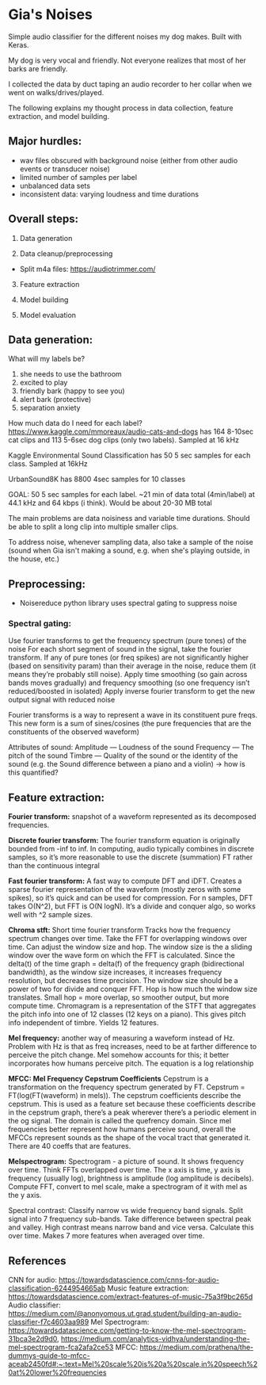 # Gia's Noises
Simple audio classifier for the different noises my dog makes. Built with Keras. 

My dog is very vocal and friendly. Not everyone realizes that most of her barks are friendly. 

I collected the data by duct taping an audio recorder to her collar when we went on walks/drives/played. 

The following explains my thought process in data collection, feature extraction, and model building. 

## Major hurdles: 
- wav files obscured with background noise (either from other audio events or transducer noise)
- limited number of samples per label
- unbalanced data sets 
- inconsistent data: varying loudness and time durations

## Overall steps: 
1. Data generation 

2. Data cleanup/preprocessing 
- Split m4a files: https://audiotrimmer.com/

3. Feature extraction 

4. Model building 

5. Model evaluation 

## Data generation: 
What will my labels be? 
1. she needs to use the bathroom 
2. excited to play 
3. friendly bark (happy to see you) 
4. alert bark (protective) 
5. separation anxiety 


How much data do I need for each label? 
https://www.kaggle.com/mmoreaux/audio-cats-and-dogs has 164 8-10sec cat clips and 113 5-6sec dog clips (only two labels). Sampled at 16 kHz 

Kaggle Environmental Sound Classification has 50 5 sec samples for each class. Sampled at 16kHz 

UrbanSound8K has 8800 4sec samples for 10 classes

GOAL: 50 5 sec samples for each label. ~21 min of data total (4min/label) at 44.1 kHz and 64 kbps (i think). Would be about 20-30 MB total 

The main problems are data noisiness and variable time durations. Should be able to split a long clip into multiple smaller clips. 

To address noise, whenever sampling data, also take a sample of the noise (sound when Gia isn't making a sound, e.g. when she's playing outside, in the house, etc.) 

## Preprocessing: 
- Noisereduce python library uses spectral gating to suppress noise 

### Spectral gating: 
Use fourier transforms to get the frequency spectrum (pure tones) of the noise
For each short segment of sound in the signal, take the fourier transform. If any of pure tones (or freq spikes) are not significantly higher (based on sensitivity param) than their average in the noise, reduce them (it means they’re probably still noise). 
Apply time smoothing (so gain across bands moves gradually) and frequency smoothing (so one frequency isn’t reduced/boosted in isolated) 
Apply inverse fourier transform to get the new output signal with reduced noise 
 
Fourier transforms is a way to represent a wave in its constituent pure freqs. This new form is a sum of sines/cosines (the pure frequencies that are the constituents of the observed waveform) 

Attributes of sound: 
Amplitude — Loudness of the sound
Frequency — The pitch of the sound
Timbre — Quality of the sound or the identity of the sound (e.g. the Sound difference between a piano and a violin) → how is this quantified? 


## Feature extraction: 

**Fourier transform:** snapshot of a waveform represented as its decomposed frequencies. 

**Discrete fourier transform:** The fourier transform equation is originally bounded from -inf to inf. In computing, audio typically combines in discrete samples, so it’s more reasonable to use the discrete (summation) FT rather than the continuous integral 

**Fast fourier transform:** A fast way to compute DFT and iDFT. Creates a sparse fourier representation of the waveform (mostly zeros with some spikes), so it’s quick and can be used for compression. For n samples, DFT takes O(N^2), but FFT is O(N logN). It’s a divide and conquer algo, so works well with ^2 sample sizes. 

**Chroma stft:** Short time fourier transform 
Tracks how the frequency spectrum changes over time. Take the FFT for overlapping windows over time. Can adjust the window size and hop. 
The window size is the a sliding window over the wave form on which the FFT is calculated. Since the delta(t) of the time graph = delta(f) of the frequency graph (bidirectional bandwidth), as the window size increases, it increases frequency resolution, but decreases time precision. The window size should be a power of two for divide and conquer FFT. 
Hop is how much the window size translates. Small hop = more overlap, so smoother output, but more compute time. 
Chromagram is a representation of the STFT that aggregates the pitch info into one of 12 classes (12 keys on a piano). This gives pitch info independent of timbre. Yields 12 features. 

**Mel frequency:** another way of measuring a waveform instead of Hz. Problem with Hz is that as freq increases, need to be at farther difference to perceive the pitch change. Mel somehow accounts for this; it better incorporates how humans perceive pitch. The equation is a log relationship 

**MFCC: Mel Frequency Cepstrum Coefficients** 
Cepstrum is a transformation on the frequency spectrum generated by FT. Cepstrum = FT(log(FT(waveform) in mels)). The cepstrum coefficients describe the cepstrum. This is used as a feature set because these coefficients describe in the cepstrum graph, there’s a peak wherever there’s a periodic element in the og signal. The domain is called the quefrency domain. Since mel frequencies better represent how humans perceive sound, overall the MFCCs represent sounds as the shape of the vocal tract that generated it. There are 40 coeffs that are features. 


**Melspectrogram:** 
Spectrogram - a picture of sound. It shows frequency over time. Think FFTs overlapped over time. The x axis is time, y axis is frequency (usually log), brightness is amplitude (log amplitude is decibels). 
Compute FFT, convert to mel scale, make a spectrogram of it with mel as the y axis. 


Spectral contrast: 
Classify narrow vs wide frequency band signals. Split signal into 7 frequency sub-bands. Take difference between spectral peak and valley. High contrast means narrow band and vice versa. Calculate this over time. Makes 7 more features when averaged over time. 



## References 

CNN for audio: https://towardsdatascience.com/cnns-for-audio-classification-6244954665ab
Music feature extraction: https://towardsdatascience.com/extract-features-of-music-75a3f9bc265d
Audio classifier: https://medium.com/@anonyomous.ut.grad.student/building-an-audio-classifier-f7c4603aa989 
Mel Spectrogram: https://towardsdatascience.com/getting-to-know-the-mel-spectrogram-31bca3e2d9d0, https://medium.com/analytics-vidhya/understanding-the-mel-spectrogram-fca2afa2ce53 
MFCC: https://medium.com/prathena/the-dummys-guide-to-mfcc-aceab2450fd#:~:text=Mel%20scale%20is%20a%20scale,in%20speech%20at%20lower%20frequencies 





